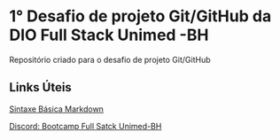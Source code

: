 # 1° Desafio de projeto Git/GitHub da DIO Full Stack Unimed -BH
Repositório criado para o desafio de projeto Git/GitHub 
## Links Úteis
[Sintaxe Básica Markdown](https://www.markdownguide.org/basic-syntax/) 

[Discord: Bootcamp Full Satck Unimed-BH](https://discord.com/channels/689887036110274618/975762510554759208)
